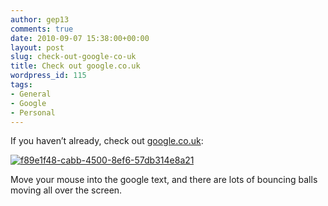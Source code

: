 ```yaml
---
author: gep13
comments: true
date: 2010-09-07 15:38:00+00:00
layout: post
slug: check-out-google-co-uk
title: Check out google.co.uk
wordpress_id: 115
tags:
- General
- Google
- Personal
---
```


If you haven’t already, check out [google.co.uk](http://www.google.co.uk/):

 

[![f89e1f48-cabb-4500-8ef6-57db314e8a21](http://www.gep13.co.uk/blog/wp-content/uploads/2011/03/f89e1f48-cabb-4500-8ef6-57db314e8a21.png)](http://www.google.co.uk/)

 

Move your mouse into the google text, and there are lots of bouncing balls moving all over the screen.
